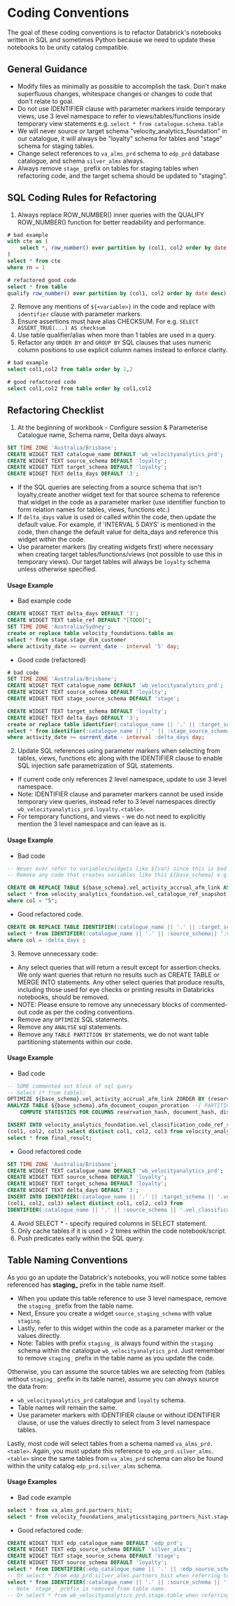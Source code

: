 # Coding Conventions

The goal of these coding conventions is to refactor Databrick's notebooks written in SQL and sometimes Python
because we need to update these notebooks to be unity catalog compatible.

## General Guidance
- Modify files as minimally as possible to accomplish the task. Don't make superfluous changes, whitespace changes or changes to code that don't relate to goal.
- Do not use IDENTIFIER clause with parameter markers inside temporary views, use 3 level namespace to refer to views/tables/functions inside temporary view statements e.g. `select * from catalogue.schema.table`
- We will never source or target schema "velocity_analytics_foundation" in our catalogue, it will always be "loyalty" schema for tables and "stage" schema for staging tables.
- Change select references to `va_alms_prd` schema to `edp_prd` database catalogue, and schema `silver_alms` always.
- Always remove `stage_` prefix on tables for staging tables when refactoring code, and the target schema should be updated to "staging".

## SQL Coding Rules for Refactoring
1. Always replace ROW_NUMBER() inner queries with the QUALIFY ROW_NUMBER() function for better readability and performance.
```sql
# bad example
with cte as (
    select *, row_number() over partition by (col1, col2 order by date desc) as rn from table
)
select * from cte
where rn = 1

# refactored good code
select * from table
qualify row_number() over partition by (col1, col2 order by date desc) = 1 
```

2. Remove any mentions of `${<variable>}` in the code and replace with `identifier` clause with parameter markers.
3. Ensure assertions must have alias CHECKSUM. For e.g. `SELECT ASSERT_TRUE(...) AS checksum`
4. Use table qualifier/alias when more than 1 tables are used in a query.
5. Refactor any `ORDER BY` and `GROUP BY` SQL clauses that uses numeric column positions to use explicit column names instead to enforce clarity.
```sql
# bad example
select col1,col2 from table order by 1,2

# good refactored code
select col1,col2 from table order by col1,col2
```

## Refactoring Checklist

1. At the beginning of workbook - Configure session & Parameterise Catalogue name, Schema name, Delta days always.
```sql
SET TIME ZONE 'Australia/Brisbane';
CREATE WIDGET TEXT catalogue_name DEFAULT 'wb_velocityanalytics_prd';
CREATE WIDGET TEXT source_schema DEFAULT 'loyalty';
CREATE WIDGET TEXT target_schema DEFAULT 'loyalty';
CREATE WIDGET TEXT delta_days DEFAULT '3'; 
```
- If the SQL queries are selecting from a source schema that isn't loyalty,create another widget text for that source schema to reference that widget in the code as a parameter marker (use identifier function to form relation names for tables, views, functions etc.)
- If `delta_days` value is used or called within the code, then update the default value. For example, if 'INTERVAL 5 DAYS' is mentioned in the code, then change the default value for delta_days and reference this widget within the code.
- Use parameter markers (by creating widgets first) where necessary when creating target tables/functions/views (not possible to use this in temporary views). Our target tables will always be `loyalty` schema unless otherwise specified.

#### Usage Example
- Bad example code
```sql
CREATE WIDGET TEXT delta_days DEFAULT '3'; 
CREATE WIDGET TEXT table_ref DEFAULT "[TODO]";
SET TIME ZONE 'Australia/Sydney';
create or replace table velocity_foundations.table as
select * from stage.stage_dim_customer
where activity_date >= current_date - interval '5' day;
```
- Good code (refactored)
```sql
# bad code
SET TIME ZONE 'Australia/Brisbane';
CREATE WIDGET TEXT catalogue_name DEFAULT 'wb_velocityanalytics_prd';
CREATE WIDGET TEXT source_schema DEFAULT 'loyalty';
CREATE WIDGET TEXT stage_source_schema DEFAULT 'stage';

CREATE WIDGET TEXT target_schema DEFAULT 'loyalty';
CREATE WIDGET TEXT delta_days DEFAULT '3'; 
create or replace table identifier(:catalogue_name || '.' || :target_schema || '.table_name') as
select * from identifier(:catalogue_name || '.' || :stage_source_schema || '.dim_customer')
where activity_date >= current_date - interval :delta_days day;
```

2. Update SQL references using parameter markers when selecting from tables, views, functions etc along with the IDENTIFIER clause to enable SQL injection safe parametrization of SQL statements. 
- If current code only references 2 level namespace, update to use 3 level namespace.
- Note: IDENTIFIER clause and parameter markers cannot be used inside temporary view queries, instead refer to 3 level namespaces directly `wb_velocityanalytics_prd.loyalty.<table>`.
- For temporary functions, and views - we do not need to explicitly mention the 3 level namespace and can leave as is.

#### Usage Example
- Bad code
```sql
-- Never ever refer to variables/widgets like ${var} since this is bad
-- Remove any code that creates variables like this ${base_schema} e.g. and use widgets as parameter markers.

CREATE OR REPLACE TABLE ${base_schema}.vel_activity_accrual_afm_link AS
select * from velocity_analytics_foundation.vel_catalogue_ref_snapshot
where col = "5";
```

- Good refactored code.
```sql
CREATE OR REPLACE TABLE IDENTIFIER(:catalogue_name || '.' || :target_schema|| '.vel_activity_accrual_afm_link') AS
select * from IDENTIFIER(:catalogue_name || '.' || :source_schema|| '.vel_catalogue_ref_snapshot')
where col = :delta_days ;
```

3. Remove unnecessary code:
- Any select queries that will return a result except for assertion checks. We only want queries that return no results such as CREATE TABLE or MERGE INTO statements. Any other select queries that produce results, including those used for eye checks or printing results in Databricks notebooks, should be removed.
- NOTE: Please ensure to remove any unnecessary blocks of commented-out code as per the coding conventions.                                                                           
- Remove any `OPTIMIZE` SQL statements.
- Remove any `ANALYSE` sql statements.
- Remove any `TABLE PARTITION BY` statements, we do not want table partitioning statements within our code.

#### Usage Example
- Bad code
```sql
-- SOME commented out block of sql query
-- Select (* from table);
OPTIMIZE ${base_schema}.vel_activity_accrual_afm_link ZORDER BY (reservation_hash, document_hash, coupon_sequence_number);
ANALYZE TABLE ${base_schema}.afm_document_coupon_proration --[ PARTITION clause ]
    COMPUTE STATISTICS FOR COLUMNS reservation_hash, document_hash, distance_proration_factor_gcd;

INSERT INTO velocity_analytics_foundation.vel_classification_code_ref_snapshot
(col1, col2, col3) select distinct col1, col2, col3 from velocity_analytics_foundation.table
select * from final_result;
```

- Good refactored code
```sql
SET TIME ZONE 'Australia/Brisbane';
CREATE WIDGET TEXT catalogue_name DEFAULT 'wb_velocityanalytics_prd';
CREATE WIDGET TEXT source_schema DEFAULT 'loyalty';
CREATE WIDGET TEXT target_schema DEFAULT 'loyalty';
CREATE WIDGET TEXT delta_days DEFAULT '3'; 
INSERT INTO IDENTIFIER(:catalogue_name || '.' || :target_schema || '.vel_classification_code_ref_snapshot')
(col1, col2, col3) select distinct col1, col2, col3 from 
IDENTIFIER(:catalogue_name || '.' || :source_schema || '.vel_classification_code_ref_snapshot')
```

4. Avoid SELECT * - specify required columns in SELECT statement.
5. Only cache tables if it is used > 2 times within the code notebook/script.
6. Push predicates early within the SQL query.

## Table Naming Conventions

As you go an update the Databrick's notebooks, you will notice some tables referenced has **staging_** prefix in the table name itself.
- When you update this table reference to use 3 level namespace, remove the `staging_` prefix from the table name.
- Next, Ensure you create a widget `source_staging_schema` with value `staging`.
- Lastly, refer to this widget within the code as a parameter marker or the values directly.
- Note: Tables with prefix `staging_` is always found within the `staging` schema within the catalogue `wb_velocityanalytics_prd`. Just remember to remove `staging_` prefix in the table name as you update the code.

Otherwise, you can assume the source tables we are selecting from (tables without `staging_` prefix in its table name), assume you can always source the data from:
- `wb_velocityanalytics_prd` catalogue and `loyalty` schema.
- Table names will remain the same.
- Use parameter markers with IDENTIFIER clause or without IDENTIFIER clause, or use the values directly to select from 3 level namespace tables.

Lastly, most code will select tables from a schema named `va_alms_prd.<table>`. Again, you must update this reference to `edp_prd.silver_alms.<table>` since the same tables from `va_alms_prd` schema can also be found within the unity catalog `edp_prd.silver_alms` schema.

#### Usage Examples
- Bad code example
```sql
select * from va_alms_prd.partners_hist;
select * from velocity_foundations_analyticsstaging_partners_hist.stage_table;
```

- Good refactored code:
```sql
CREATE WIDGET TEXT edp_catalogue_name DEFAULT 'edp_prd';
CREATE WIDGET TEXT edp_source_schema DEFAULT 'silver_alms';
CREATE WIDGET TEXT stage_source_schema DEFAULT 'stage';
CREATE WIDGET TEXT source_schema DEFAULT 'loyalty';
select * from IDENTIFIER(:edp_catalogue_name || '.' || :edp_source_schema || '.partners_hist');
-- Or select * from edp_prd.silver_alms.partners_hist when referring to tables in temporary views.
select * from IDENTIFIER(:catalogue_name || '.' || :source_schema || '.table');
-- Note `stage_` prefix is removed from table name.
-- Or select * from wb_velocityanalytics_prd.stage.table when referring to tables in temporary views.
```